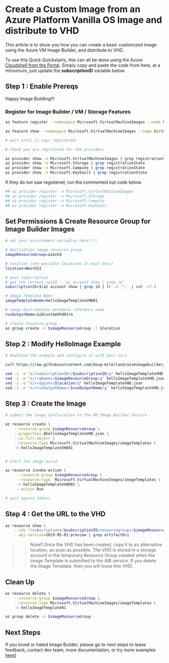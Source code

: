# Create a Custom Image from an Azure Platform Vanilla OS Image and distribute to VHD
This article is to show you how you can create a basic customized image using the Azure VM Image Builder, and distribute to VHD.

To use this Quick Quickstarts, this can all be done using the Azure [Cloudshell from the Portal](https://azure.microsoft.com/en-us/features/cloud-shell/). Simply copy and paste the code from here, at a miniumum, just update the **subscriptionID** variable below.


## Step 1 : Enable Prereqs

Happy Image Building!!!

### Register for Image Builder / VM / Storage Features
```bash
az feature register --namespace Microsoft.VirtualMachineImages --name VirtualMachineTemplatePreview

az feature show --namespace Microsoft.VirtualMachineImages --name VirtualMachineTemplatePreview | grep state

# wait until it says registered

# check you are registered for the providers

az provider show -n Microsoft.VirtualMachineImages | grep registrationState
az provider show -n Microsoft.Storage | grep registrationState
az provider show -n Microsoft.Compute | grep registrationState
az provider show -n Microsoft.KeyVault | grep registrationState
```

If they do not saw registered, run the commented out code below.
```bash
## az provider register -n Microsoft.VirtualMachineImages
## az provider register -n Microsoft.Storage
## az provider register -n Microsoft.Compute
## az provider register -n Microsoft.KeyVault

```

## Set Permissions & Create Resource Group for Image Builder Images

```bash
# set your environment variables here!!!!

# destination image resource group
imageResourceGroup=aibvhd

# location (see possible locations in main docs)
location=WestUS2

# your subscription
# get the current subID : 'az account show | grep id'
subscriptionID=$(az account show | grep id | tr -d '",' | cut -c7-)

# Image Template Name
imageTemplateName=helloImageTemplateVHD01

# image distribution metadata reference name
runOutputName=aibCustomVhd01ro

# create resource group
az group create -n $imageResourceGroup -l $location
```

## Step 2 : Modify HelloImage Example

```bash
# download the example and configure it with your vars

curl https://raw.githubusercontent.com/doug-mclelland/azvmimagebuilder/master/quickquickstarts/4_Creating_a_Custom_Linux_Image_to_VHD/helloImageTemplateVHD.json -o helloImageTemplateVHD.json

sed -i -e "s/<subscriptionID>/$subscriptionID/g" helloImageTemplateVHD.json
sed -i -e "s/<rgName>/$imageResourceGroup/g" helloImageTemplateVHD.json
sed -i -e "s/<region>/$location/g" helloImageTemplateVHD.json
sed -i -e "s/<runOutputName>/$runOutputName/g" helloImageTemplateVHD.json

```

## Step 3 : Create the Image

```bash
# submit the image confiuration to the VM Image Builder Service

az resource create \
    --resource-group $imageResourceGroup \
    --properties @helloImageTemplateVHD.json \
    --is-full-object \
    --resource-type Microsoft.VirtualMachineImages/imageTemplates \
    -n helloImageTemplateVHD01


# start the image build

az resource invoke-action \
     --resource-group $imageResourceGroup \
     --resource-type  Microsoft.VirtualMachineImages/imageTemplates \
     -n helloImageTemplateVHD01 \
     --action Run 

# wait approx 15mins
```


## Step 4 : Get the URL to the VHD
```bash
az resource show \
    --ids "/subscriptions/$subscriptionID/resourcegroups/$imageResourceGroup/providers/Microsoft.VirtualMachineImages/imageTemplates/$imageTemplateName/runOutputs/$runOutputName"  \
    --api-version=2019-05-01-preview | grep artifactUri
```


>>Note!! Once the VHD has been created, copy it to an alternative location, as soon as possible. The VHD is stored in a storage account in the temporary Resource Group created when the Image Template is submitted to the AIB service. If you delete the Image Template, then you will loose this VHD. 

## Clean Up
```bash
az resource delete \
    --resource-group $imageResourceGroup \
    --resource-type Microsoft.VirtualMachineImages/imageTemplates \
    -n helloImageTemplate01

az group delete -n $imageResourceGroup

```

## Next Steps
If you loved or hated Image Builder, please go to next steps to leave feedback, contact dev team, more documentation, or try more examples [here](../quickquickstarts/nextSteps.md)]
